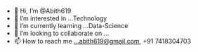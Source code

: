 - 👋 Hi, I’m @Abith619
- 👀 I’m interested in ...Technology
- 🌱 I’m currently learning ...Data-Science
- 💞️ I’m looking to collaborate on ...
- 📫 How to reach me ...abith619@gmail.com, +91 7418304703

<!---
Abith619/Abith619 is a ✨ special ✨ repository because its `README.md` (this file) appears on your GitHub profile.
You can click the Preview link to take a look at your changes.
--->
